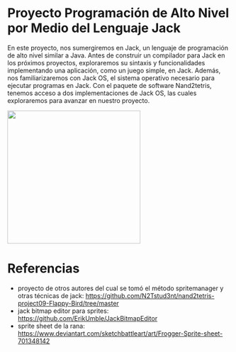 # Proyecto Programación de Alto Nivel por Medio del Lenguaje Jack

En este proyecto, nos sumergiremos en Jack, un lenguaje de programación de alto nivel similar a Java. Antes de construir un compilador para Jack en los próximos proyectos, exploraremos su sintaxis y funcionalidades implementando una aplicación, como un juego simple, en Jack. Además, nos familiarizaremos con Jack OS, el sistema operativo necesario para ejecutar programas en Jack. Con el paquete de software Nand2tetris, tenemos acceso a dos implementaciones de Jack OS, las cuales exploraremos para avanzar en nuestro proyecto.

<img width="300" src="https://www.enter.co/wp-content/uploads/2015/07/tetris1-768x432.jpg">



# Referencias
- proyecto de otros autores del cual se tomó el método spritemanager y otras técnicas de jack: https://github.com/N2Tstud3nt/nand2tetris-project09-Flappy-Bird/tree/master
- jack bitmap editor para sprites: https://github.com/ErikUmble/JackBitmapEditor
- sprite sheet de la rana: https://www.deviantart.com/sketchbattleart/art/Frogger-Sprite-sheet-701348142
